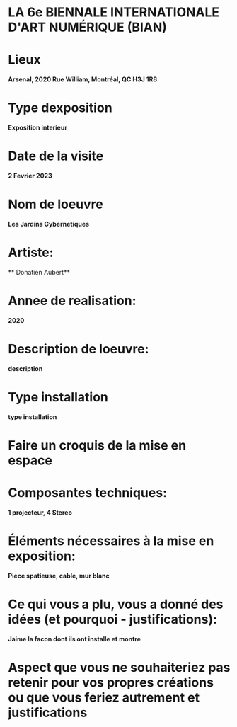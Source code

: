 # LA 6e BIENNALE INTERNATIONALE D'ART NUMÉRIQUE (BIAN)

# Lieux
**Arsenal, 2020 Rue William, Montréal, QC H3J 1R8**

# Type dexposition
**Exposition interieur**
# Date de la visite
**2 Fevrier 2023**
# Nom de loeuvre
**Les Jardins Cybernetiques**

# Artiste:
** Donatien Aubert**
# Annee de realisation:
**2020**

# Description de loeuvre:
**description**
# Type installation
**type installation**

# Faire un croquis de la mise en espace

# Composantes techniques:
**1 projecteur, 4 Stereo**
# Éléments nécessaires à la mise en exposition: 
**Piece spatieuse, cable, mur blanc**

# Ce qui vous a plu, vous a donné des idées (et pourquoi - justifications):
 **Jaime la facon dont ils ont installe et montre**


# Aspect que vous ne souhaiteriez pas retenir pour vos propres créations ou que vous feriez autrement et justifications
